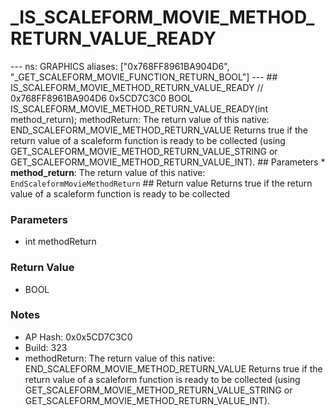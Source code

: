 # _IS_SCALEFORM_MOVIE_METHOD_RETURN_VALUE_READY

--- ns: GRAPHICS aliases: ["0x768FF8961BA904D6", "_GET_SCALEFORM_MOVIE_FUNCTION_RETURN_BOOL"] --- ## IS_SCALEFORM_MOVIE_METHOD_RETURN_VALUE_READY  // 0x768FF8961BA904D6 0x5CD7C3C0 BOOL IS_SCALEFORM_MOVIE_METHOD_RETURN_VALUE_READY(int method_return);  methodReturn: The return value of this native: END_SCALEFORM_MOVIE_METHOD_RETURN_VALUE Returns true if the return value of a scaleform function is ready to be collected (using GET_SCALEFORM_MOVIE_METHOD_RETURN_VALUE_STRING or GET_SCALEFORM_MOVIE_METHOD_RETURN_VALUE_INT).  ## Parameters * **method_return**: The return value of this native: `EndScaleformMovieMethodReturn`  ## Return value Returns true if the return value of a scaleform function is ready to be collected

### Parameters
* int methodReturn

### Return Value
* BOOL

### Notes
* AP Hash: 0x0x5CD7C3C0
* Build: 323
* methodReturn: The return value of this native: END_SCALEFORM_MOVIE_METHOD_RETURN_VALUE
Returns true if the return value of a scaleform function is ready to be collected (using GET_SCALEFORM_MOVIE_METHOD_RETURN_VALUE_STRING or GET_SCALEFORM_MOVIE_METHOD_RETURN_VALUE_INT).

